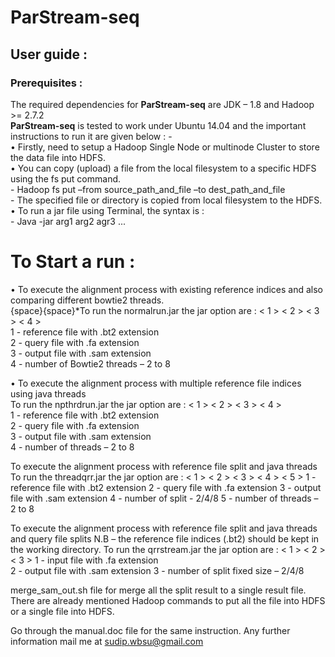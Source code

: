 # ParStream-seq 
## User guide :

### Prerequisites :

The required dependencies for **ParStream-seq** are JDK – 1.8 and Hadoop >= 2.7.2 <br/>
**ParStream-seq** is tested to work under Ubuntu 14.04 and the important instructions to run it  are given below : - <br/>
    • Firstly, need to setup a Hadoop Single Node or multinode Cluster to store the data file into HDFS. <br/>
    • You can copy (upload) a file from the local filesystem to a specific HDFS using the fs put command. <br/>
	- Hadoop fs put –from source_path_and_file –to dest_path_and_file <br/>
		- The specified file or directory is copied from local filesystem to the HDFS. <br/>
    • To run a jar file using Terminal, the syntax is :  <br/>
		- Java -jar <jar filename.jar> arg1 arg2 agr3 ... <br/>

# To Start a run : <br/>
 • To execute the alignment process with existing reference indices and also comparing different bowtie2 threads. <br/>
	{space}{space}<space><space>*<space>To run the normalrun.jar the jar option are : < 1 > < 2 > < 3 > < 4 > <br/>
	1 -	reference file with .bt2 extension <br/>
	2 -	query file with .fa extension  <br/>
	3 -	output file with .sam extension  <br/>
	4 -	number of Bowtie2 threads  – 2 to 8  <br/>

 • To execute the alignment process with multiple reference file indices using java threads <br/>
	To run the npthrdrun.jar the jar option are : < 1 > < 2 > < 3 > < 4 > <br/>
	1 -	reference file with .bt2 extension <br/>
	2 -	query file with .fa extension <br/>
	3 -	output file with .sam extension <br/>
	4 -	number of threads  – 2 to 8 <br/>

To execute the alignment process with reference file split and java threads
To run the threadqrr.jar the jar option are : < 1 > < 2 > < 3 > < 4 > < 5 >
1 -	reference file with .bt2 extension
2 -	query file with .fa extension
3 -	output file with .sam extension
4 -	number of split	- 2/4/8
5 -	number of threads – 2 to 8

To execute the alignment process with reference file split and java threads and query file splits
N.B – the reference file indices (.bt2) should be kept in the working directory. 
	To run the qrrstream.jar the jar option are : < 1 > < 2 > < 3 > 
1 -	input file with .fa extension			    
2 -	output file with .sam extension
3 -	number of split fixed size – 2/4/8

merge_sam_out.sh file for merge all the split result to a single result file.
There are already mentioned Hadoop commands to put all the file into HDFS or a single file into HDFS.



Go through the manual.doc file for the same instruction.
Any further information mail me at sudip.wbsu@gmail.com


